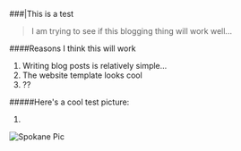 ###|This is a test

>I am trying to see if this blogging thing will work well...

####Reasons I think this will work
1. Writing blog posts is relatively simple...
2. The website template looks cool
3. ??

#####Here's a cool test picture:

1. 
![Spokane Pic](https://media.spokesman.com/photos/2018/11/07/SPOKANE_AERIAL_FOR_FILE_25.jpg)
